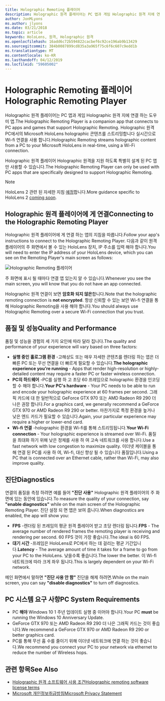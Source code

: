 ```yaml
---
title: Holographic Remoting 플레이어
description: Holographic 원격 플레이어는 PC 앱과 게임 Holographic 원격 지에 연결 하는 도우미 앱. Holographic 원격 PC에서의 Microsoft HoloLens holographic 콘텐츠를 스트리밍합니다 실시간으로 Wi-fi 연결을 사용 합니다.
author: JonMLyons
ms.author: jlyons
ms.date: 03/21/2018
ms.topic: article
keywords: HoloLens, 원격, Holographic 원격
ms.openlocfilehash: 16add6c72b594822cacbef6c92ce196ab9b13429
ms.sourcegitcommit: 384b0087899cd835a3a965f75c6f6c607c9edd1b
ms.translationtype: MT
ms.contentlocale: ko-KR
ms.lasthandoff: 04/12/2019
ms.locfileid: "59605002"
---
```

# <a name="holographic-remoting-player"></a><span data-ttu-id="1a46d-105">Holographic Remoting 플레이어</span><span class="sxs-lookup"><span data-stu-id="1a46d-105">Holographic Remoting Player</span></span>

<span data-ttu-id="1a46d-106">Holographic 원격 플레이어는 PC 앱과 게임 Holographic 원격 지에 연결 하는 도우미 앱.</span><span class="sxs-lookup"><span data-stu-id="1a46d-106">The Holographic Remoting Player is a companion app that connects to PC apps and games that support Holographic Remoting.</span></span> <span data-ttu-id="1a46d-107">Holographic 원격 PC에서의 Microsoft HoloLens holographic 콘텐츠를 스트리밍합니다 실시간으로 Wi-fi 연결을 사용 합니다.</span><span class="sxs-lookup"><span data-stu-id="1a46d-107">Holographic Remoting streams holographic content from a PC to your Microsoft HoloLens in real-time, using a Wi-Fi connection.</span></span>

<span data-ttu-id="1a46d-108">Holographic 원격 플레이어 Holographic 원격을 지원 하도록 특별히 설계 된 PC 앱만 사용할 수 있습니다.</span><span class="sxs-lookup"><span data-stu-id="1a46d-108">The Holographic Remoting Player can only be used with PC apps that are specifically designed to support Holographic Remoting.</span></span>

> [!NOTE]
> <span data-ttu-id="1a46d-109">HoloLens 2 관련 된 자세한 지침 [예정](index.md#news-and-notes)합니다.</span><span class="sxs-lookup"><span data-stu-id="1a46d-109">More guidance specific to HoloLens 2 [coming soon](index.md#news-and-notes).</span></span>

## <a name="connecting-to-the-holographic-remoting-player"></a><span data-ttu-id="1a46d-110">Holographic 원격 플레이어에 게 연결</span><span class="sxs-lookup"><span data-stu-id="1a46d-110">Connecting to the Holographic Remoting Player</span></span>

<span data-ttu-id="1a46d-111">Holographic 원격 플레이어에 게 연결 하는 앱의 지침을 따릅니다.</span><span class="sxs-lookup"><span data-stu-id="1a46d-111">Follow your app's instructions to connect to the Holographic Remoting Player.</span></span> <span data-ttu-id="1a46d-112">다음과 같이 원격 플레이어의 주 화면에서 볼 수 있는 HoloLens 장치, IP 주소를 입력 해야 합니다.</span><span class="sxs-lookup"><span data-stu-id="1a46d-112">You will need to enter the IP address of your HoloLens device, which you can see on the Remoting Player's main screen as follows:</span></span>

![Holographic Remoting 플레이어](images/holographicremotingplayer.png)

<span data-ttu-id="1a46d-114">주 화면에 표시 될 때마다 연결 앱 있는지 알 수 있습니다.</span><span class="sxs-lookup"><span data-stu-id="1a46d-114">Whenever you see the main screen, you will know that you do not have an app connected.</span></span>

<span data-ttu-id="1a46d-115">Holographic 원격 연결이 보면 **암호화 되지 않은**합니다.</span><span class="sxs-lookup"><span data-stu-id="1a46d-115">Note that the holographic remoting connection is **not encrypted**.</span></span> <span data-ttu-id="1a46d-116">항상 신뢰할 수 있는 보안 Wi-fi 연결을 통해 Holographic Remoting을 사용 해야 합니다.</span><span class="sxs-lookup"><span data-stu-id="1a46d-116">You should always use Holographic Remoting over a secure Wi-Fi connection that you trust.</span></span>

## <a name="quality-and-performance"></a><span data-ttu-id="1a46d-117">품질 및 성능</span><span class="sxs-lookup"><span data-stu-id="1a46d-117">Quality and Performance</span></span>

<span data-ttu-id="1a46d-118">품질 및 성능을 경험의 세 가지 요인에 따라 달라 집니다.</span><span class="sxs-lookup"><span data-stu-id="1a46d-118">The quality and performance of your experience will vary based on three factors:</span></span>
* <span data-ttu-id="1a46d-119">**실행 중인 홀로그램 환경** -고해상도 또는 매우 자세한 콘텐츠를 렌더링 하는 앱은 더 빠른 PC 또는 무선 연결을 더 빠르게 필요할 수 있습니다.</span><span class="sxs-lookup"><span data-stu-id="1a46d-119">**The holographic experience you're running** - Apps that render high-resolution or highly-detailed content may require a faster PC or faster wireless connection.</span></span>
* <span data-ttu-id="1a46d-120">**PC의 하드웨어** -PC를 실행 하 고 초당 60 프레임으로 holographic 환경을 인코딩할 수 해야 합니다.</span><span class="sxs-lookup"><span data-stu-id="1a46d-120">**Your PC's hardware** - Your PC needs to be able to run and encode your holographic experience at 60 frames per second.</span></span> <span data-ttu-id="1a46d-121">그래픽 카드에 대 한 일반적으로 GeForce GTX 970 또는 AMD Radeon R9 290 더 나은 권장 합니다.</span><span class="sxs-lookup"><span data-stu-id="1a46d-121">For a graphics card, we generally recommend a GeForce GTX 970 or AMD Radeon R9 290 or better.</span></span> <span data-ttu-id="1a46d-122">마찬가지로 특정 환경을 높거나 낮은 엔드 카드가 필요할 수 있습니다.</span><span class="sxs-lookup"><span data-stu-id="1a46d-122">Again, your particular experience may require a higher or lower-end card.</span></span>
* <span data-ttu-id="1a46d-123">**Wi-fi 연결** -holographic 환경을 Wi-fi를 통해 스트리밍됩니다.</span><span class="sxs-lookup"><span data-stu-id="1a46d-123">**Your Wi-Fi connection** - Your holographic experience is streamed over Wi-Fi.</span></span> <span data-ttu-id="1a46d-124">품질을 최대화 하기 위해 낮은 정체를 사용 하 여 고속 네트워크를 사용 합니다.</span><span class="sxs-lookup"><span data-stu-id="1a46d-124">Use a fast network with low congestion to maximize quality.</span></span> <span data-ttu-id="1a46d-125">이더넷 케이블을 통해 연결 된 PC를 사용 하 여, Wi-fi, 대신 향상 될 수 있습니다 품질입니다.</span><span class="sxs-lookup"><span data-stu-id="1a46d-125">Using a PC that is connected over an Ethernet cable, rather than Wi-Fi, may also improve quality.</span></span>

## <a name="diagnostics"></a><span data-ttu-id="1a46d-126">진단</span><span class="sxs-lookup"><span data-stu-id="1a46d-126">Diagnostics</span></span>

<span data-ttu-id="1a46d-127">연결의 품질을 측정 하려면 예를 들어 **"진단 사용"** Holographic 원격 플레이어의 주 화면에 있는 동안에 있습니다.</span><span class="sxs-lookup"><span data-stu-id="1a46d-127">To measure the quality of your connection, say **"enable diagnostics"** while on the main screen of the Holographic Remoting Player.</span></span> <span data-ttu-id="1a46d-128">진단 설정 되 면 앱은 보여 줍니다.</span><span class="sxs-lookup"><span data-stu-id="1a46d-128">When diagnostics are enabled, the app will show you:</span></span>
* <span data-ttu-id="1a46d-129">**FPS** -렌더링 된 프레임의 평균 원격 플레이어 받고 초당 렌더링 됩니다.</span><span class="sxs-lookup"><span data-stu-id="1a46d-129">**FPS** - The average number of rendered frames the remoting player is receiving and rendering per second.</span></span> <span data-ttu-id="1a46d-130">60 FPS 것이 가장 좋습니다.</span><span class="sxs-lookup"><span data-stu-id="1a46d-130">The ideal is 60 FPS.</span></span>
* <span data-ttu-id="1a46d-131">**대기 시간** -프레임은 HoloLens로 PC에서 하는 데 걸리는 평균 기간입니다.</span><span class="sxs-lookup"><span data-stu-id="1a46d-131">**Latency** - The average amount of time it takes for a frame to go from your PC to the HoloLens.</span></span> <span data-ttu-id="1a46d-132">낮을수록 좋습니다.</span><span class="sxs-lookup"><span data-stu-id="1a46d-132">The lower the better.</span></span> <span data-ttu-id="1a46d-133">이 Wi-fi 네트워크에 따라 크게 좌우 됩니다.</span><span class="sxs-lookup"><span data-stu-id="1a46d-133">This is largely dependent on your Wi-Fi network.</span></span>

<span data-ttu-id="1a46d-134">메인 화면에서 말하면 **"진단 사용 안 함"** 진단을 해제 하려면.</span><span class="sxs-lookup"><span data-stu-id="1a46d-134">While on the main screen, you can say **"disable diagnostics"** to turn off diagnostics.</span></span>

## <a name="pc-system-requirements"></a><span data-ttu-id="1a46d-135">PC 시스템 요구 사항</span><span class="sxs-lookup"><span data-stu-id="1a46d-135">PC System Requirements</span></span>
* <span data-ttu-id="1a46d-136">PC **해야** Windows 10 1 주년 업데이트 실행 중 이어야 합니다.</span><span class="sxs-lookup"><span data-stu-id="1a46d-136">Your PC **must** be running the Windows 10 Anniversary Update.</span></span>
* <span data-ttu-id="1a46d-137">GeForce GTX 970 또는 AMD Radeon R9 290 더 나은 그래픽 카드는 것이 좋습니다.</span><span class="sxs-lookup"><span data-stu-id="1a46d-137">We recommend a GeForce GTX 970 or AMD Radeon R9 290 or better graphics card.</span></span>
* <span data-ttu-id="1a46d-138">PC를 통해 무선 홉 수를 줄이기 위해 이더넷 네트워크에 연결 하는 것이 좋습니다.</span><span class="sxs-lookup"><span data-stu-id="1a46d-138">We recommend you connect your PC to your network via ethernet to reduce the number of Wireless hops.</span></span>

## <a name="see-also"></a><span data-ttu-id="1a46d-139">관련 항목</span><span class="sxs-lookup"><span data-stu-id="1a46d-139">See Also</span></span>
* [<span data-ttu-id="1a46d-140">Holographic 원격 소프트웨어 사용 조건</span><span class="sxs-lookup"><span data-stu-id="1a46d-140">Holographic remoting software license terms</span></span>](microsoft-holographic-remoting-software-license-terms.md)
* [<span data-ttu-id="1a46d-141">Microsoft 개인정보취급방침</span><span class="sxs-lookup"><span data-stu-id="1a46d-141">Microsoft Privacy Statement</span></span>](https://go.microsoft.com/fwlink/?LinkId=521839)
